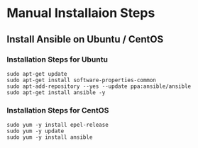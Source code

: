 # Manual Installaion Steps

## Install Ansible on Ubuntu / CentOS

### Installation Steps for Ubuntu
```
sudo apt-get update
sudo apt-get install software-properties-common
sudo apt-add-repository --yes --update ppa:ansible/ansible
sudo apt-get install ansible -y
```

### Installation Steps for CentOS
```
sudo yum -y install epel-release
sudo yum -y update
sudo yum -y install ansible
```
